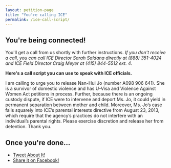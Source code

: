 ```yaml
---
layout: petition-page
title: "You're calling ICE"
permalink: /ice-call-script/
---
```


## You're being connected!

You'll get a call from us shortly with further instructions. _If you don't receive a call, you can call ICE Director Sarah Saldana directly at (888) 351-4024 and ICE Field Director Craig Meyer at (415) 844-5512 ext. 4._

__Here's a call script you can use to speak with ICE officials.__

<div class="featurebox">
I am calling to urge you to release Nan-Hui Jo (number A098 906 641). She is a survivor of domestic violence and has U-Visa and Violence Against Women Act petitions in process. Further, because there is an ongoing custody dispute, if ICE were to intervene and deport Ms. Jo, it could yield in permanent separation between mother and child. Moreover, Ms. Jo’s case falls squarely into ICE’s parental interests directive from August 23, 2013, which require that the agency’s practices do not interfere with an individual’s parental rights. Please exercise discretion and release her from detention. Thank you.
</div>

## Once you're done...

<ul class="share-it">
	<li id="twitter">
		<a href="http://ctt.ec/T4Abo">Tweet About It!</a>
	</li>
	<li id="facebook">
		<a href="https://www.facebook.com/dialog/feed?app_id=141757769314383&display=popup&caption=ICE%20has%20the%20power%20to%20stop%20Nan%2DHui%20Jo%27s%20deportation%2E%20Call%20now%20to%20prevent%20her%20from%20losing%20her%20daughter%21&link=http%3A%2F%2Faction.18mr.org%2Fnanhui%2F&redirect_uri=http%3A%2F%2Faction.18mr.org%2Fnanhui%2F">Share it on Facebook!</a>
	</li>
</div>